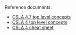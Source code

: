 Reference documents:

* [CSLA 4.7 top level concepts](https://github.com/MarimerLLC/csla/blob/master/Support/TopLevelCsla4.7.pdf?raw=true)
* [CSLA 4 top level concepts](https://github.com/MarimerLLC/csla/blob/master/Support/TopLevelCsla4.pdf?raw=true)
* [CSLA 4 cheat sheet](https://github.com/MarimerLLC/csla/blob/master/Support/CSLA4CheatSheet.pdf?raw=true)
